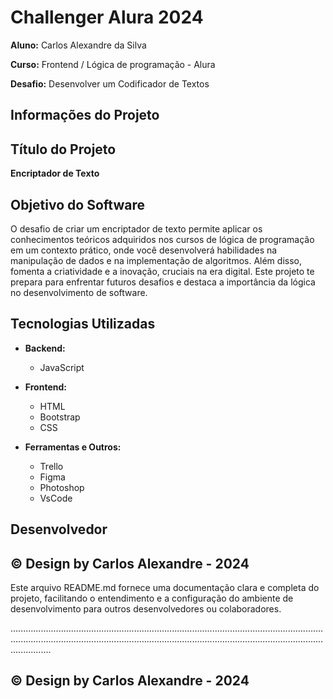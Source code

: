 # Challenger Alura 2024

**Aluno:** Carlos Alexandre da Silva  

**Curso:** Frontend / Lógica de programação - Alura 

**Desafio:** Desenvolver um Codificador de Textos 

## Informações do Projeto

## Título do Projeto

**Encriptador de Texto**
## Objetivo do Software

 O desafio de criar um encriptador de texto permite aplicar os conhecimentos teóricos adquiridos nos cursos de lógica de programação em um contexto prático, onde você desenvolverá habilidades na manipulação de dados e na implementação de algoritmos. Além disso, fomenta a criatividade e a inovação, cruciais na era digital. Este projeto te prepara para enfrentar futuros desafios e destaca a importância da lógica no desenvolvimento de software.


## Tecnologias Utilizadas

- **Backend:**
  - JavaScript

- **Frontend:**
  - HTML
  - Bootstrap
  - CSS

- **Ferramentas e Outros:**
  - Trello
  - Figma
  - Photoshop
  - VsCode

## Desenvolvedor

## © Design by Carlos Alexandre - 2024

Este arquivo README.md fornece uma documentação clara e completa do projeto, facilitando o entendimento e a configuração do ambiente de desenvolvimento para outros desenvolvedores ou colaboradores.


........................................................................................................................................................................................................................................................................

## © Design by Carlos Alexandre - 2024


